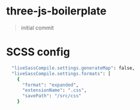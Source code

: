 # three-js-boilerplate

> initial commit

# SCSS config

```bash
  "liveSassCompile.settings.generateMap": false,
  "liveSassCompile.settings.formats": [
    {
      "format": "expanded",
      "extensionName": ".css",
      "savePath": "/src/css"
    }
```
